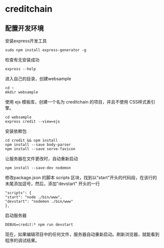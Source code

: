 # creditchain
## 配置开发环境

安装express开发工具

    sudo npm install express-generator -g

检查有无安装成功

    express --help

进入自己的目录，创建websample

    cd ~
    mkdir websample

使用 ejs 模板库，创建一个名为 creditchain 的项目，并且不使用 CSS样式表引擎。

    cd websample
    express credit --view=ejs
    
安装依赖包

    cd credit && npm install
    npm install --save body-parser
    npm install --save serve-favicon
       
让服务器在文件更改时，自动重新启动

    npm install --save-dev nodemon

修改package.json 的脚本 scripts 区块，找到以"start"开头的代码段，在该行的末尾添加逗号，然后，添加"devstart" 开头的一行

    "scripts": {
    "start": "node ./bin/www",
    "devstart": "nodemon ./bin/www"
    },
    
启动服务器

    DEBUG=credit:* npm run devstart
    
现在，如果编辑项目中的任何文件，服务器自动重新启动。刷新浏览器，就能看到程序的调试结果。
